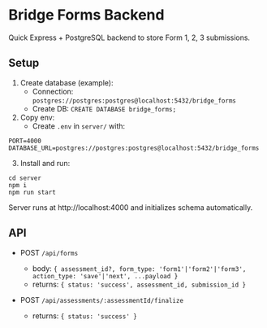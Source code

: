 # Bridge Forms Backend

Quick Express + PostgreSQL backend to store Form 1, 2, 3 submissions.

## Setup
1. Create database (example):
   - Connection: `postgres://postgres:postgres@localhost:5432/bridge_forms`
   - Create DB: `CREATE DATABASE bridge_forms;`
2. Copy env:
   - Create `.env` in `server/` with:
```
PORT=4000
DATABASE_URL=postgres://postgres:postgres@localhost:5432/bridge_forms
```
3. Install and run:
```
cd server
npm i
npm run start
```

Server runs at http://localhost:4000 and initializes schema automatically.

## API
- POST `/api/forms`
  - body: `{ assessment_id?, form_type: 'form1'|'form2'|'form3', action_type: 'save'|'next', ...payload }`
  - returns: `{ status: 'success', assessment_id, submission_id }`

- POST `/api/assessments/:assessmentId/finalize`
  - returns: `{ status: 'success' }`



